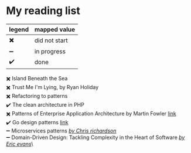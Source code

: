 My reading list
===============

legend | mapped value
-------|-------------
:heavy_multiplication_x: | did not start
:heavy_minus_sign: | in progress
:heavy_check_mark: | done

:heavy_multiplication_x: Island Beneath the Sea\
:heavy_multiplication_x: Trust Me I'm Lying, by Ryan Holiday\
:heavy_multiplication_x: Refactoring to patterns\
:heavy_check_mark: The clean architecture in PHP\
:heavy_multiplication_x: Patterns of Enterprise Application Architecture by Martin Fowler [link](https://www.amazon.com/Patterns-Enterprise-Application-Architecture-Martin/dp/0321127420)\
:heavy_check_mark: Go design patterns [link](https://www.packtpub.com/application-development/go-design-patterns)\
:heavy_minus_sign: Microservices patterns [*by Chris richardson*](https://chrisrichardson.net/about.html)\
:heavy_minus_sign: Domain-Driven Design: Tackling Complexity in the Heart of Software [*by Eric evans*](https://en.wikipedia.org/wiki/Eric_Evans_(technologist))\